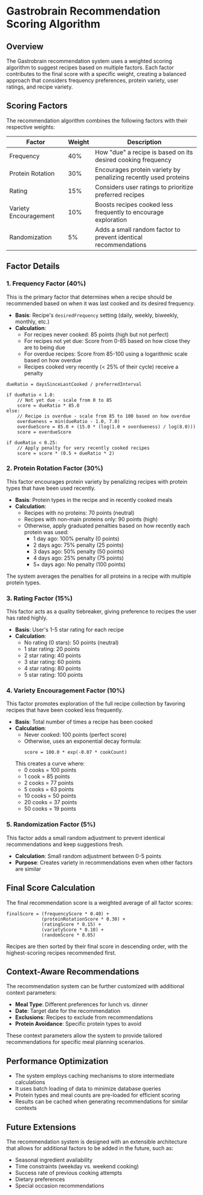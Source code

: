 # Gastrobrain Recommendation Scoring Algorithm

## Overview

The Gastrobrain recommendation system uses a weighted scoring algorithm to suggest recipes based on multiple factors. Each factor contributes to the final score with a specific weight, creating a balanced approach that considers frequency preferences, protein variety, user ratings, and recipe variety.

## Scoring Factors

The recommendation algorithm combines the following factors with their respective weights:

| Factor | Weight | Description |
|--------|--------|-------------|
| Frequency | 40% | How "due" a recipe is based on its desired cooking frequency |
| Protein Rotation | 30% | Encourages protein variety by penalizing recently used proteins |
| Rating | 15% | Considers user ratings to prioritize preferred recipes |
| Variety Encouragement | 10% | Boosts recipes cooked less frequently to encourage exploration |
| Randomization | 5% | Adds a small random factor to prevent identical recommendations |

## Factor Details

### 1. Frequency Factor (40%)

This is the primary factor that determines when a recipe should be recommended based on when it was last cooked and its desired frequency.

- **Basis**: Recipe's `desiredFrequency` setting (daily, weekly, biweekly, monthly, etc.)
- **Calculation**:
  - For recipes never cooked: 85 points (high but not perfect)
  - For recipes not yet due: Score from 0-85 based on how close they are to being due
  - For overdue recipes: Score from 85-100 using a logarithmic scale based on how overdue
  - Recipes cooked very recently (< 25% of their cycle) receive a penalty

```
dueRatio = daysSinceLastCooked / preferredInterval

if dueRatio < 1.0:
    // Not yet due - scale from 0 to 85
    score = dueRatio * 85.0
else:
    // Recipe is overdue - scale from 85 to 100 based on how overdue
    overdueness = min(dueRatio - 1.0, 7.0)
    overdueScore = 85.0 + (15.0 * (log(1.0 + overdueness) / log(8.0)))
    score = overdueScore

if dueRatio < 0.25:
    // Apply penalty for very recently cooked recipes
    score = score * (0.5 + dueRatio * 2)
```

### 2. Protein Rotation Factor (30%)

This factor encourages protein variety by penalizing recipes with protein types that have been used recently.

- **Basis**: Protein types in the recipe and in recently cooked meals
- **Calculation**:
  - Recipes with no proteins: 70 points (neutral)
  - Recipes with non-main proteins only: 90 points (high)
  - Otherwise, apply graduated penalties based on how recently each protein was used:
    - 1 day ago: 100% penalty (0 points)
    - 2 days ago: 75% penalty (25 points)
    - 3 days ago: 50% penalty (50 points)
    - 4 days ago: 25% penalty (75 points)
    - 5+ days ago: No penalty (100 points)

The system averages the penalties for all proteins in a recipe with multiple protein types.

### 3. Rating Factor (15%)

This factor acts as a quality tiebreaker, giving preference to recipes the user has rated highly.

- **Basis**: User's 1-5 star rating for each recipe
- **Calculation**:
  - No rating (0 stars): 50 points (neutral)
  - 1 star rating: 20 points
  - 2 star rating: 40 points
  - 3 star rating: 60 points
  - 4 star rating: 80 points
  - 5 star rating: 100 points

### 4. Variety Encouragement Factor (10%)

This factor promotes exploration of the full recipe collection by favoring recipes that have been cooked less frequently.

- **Basis**: Total number of times a recipe has been cooked
- **Calculation**:
  - Never cooked: 100 points (perfect score)
  - Otherwise, uses an exponential decay formula:
    ```
    score = 100.0 * exp(-0.07 * cookCount)
    ```
  This creates a curve where:
  - 0 cooks = 100 points
  - 1 cook = 85 points
  - 2 cooks = 77 points
  - 5 cooks = 63 points
  - 10 cooks = 50 points
  - 20 cooks = 37 points
  - 50 cooks = 19 points

### 5. Randomization Factor (5%)

This factor adds a small random adjustment to prevent identical recommendations and keep suggestions fresh.

- **Calculation**: Small random adjustment between 0-5 points
- **Purpose**: Creates variety in recommendations even when other factors are similar

## Final Score Calculation

The final recommendation score is a weighted average of all factor scores:

```
finalScore = (frequencyScore * 0.40) + 
             (proteinRotationScore * 0.30) + 
             (ratingScore * 0.15) + 
             (varietyScore * 0.10) + 
             (randomScore * 0.05)
```

Recipes are then sorted by their final score in descending order, with the highest-scoring recipes recommended first.

## Context-Aware Recommendations

The recommendation system can be further customized with additional context parameters:

- **Meal Type**: Different preferences for lunch vs. dinner
- **Date**: Target date for the recommendation
- **Exclusions**: Recipes to exclude from recommendations
- **Protein Avoidance**: Specific protein types to avoid

These context parameters allow the system to provide tailored recommendations for specific meal planning scenarios.

## Performance Optimization

- The system employs caching mechanisms to store intermediate calculations
- It uses batch loading of data to minimize database queries
- Protein types and meal counts are pre-loaded for efficient scoring
- Results can be cached when generating recommendations for similar contexts

## Future Extensions

The recommendation system is designed with an extensible architecture that allows for additional factors to be added in the future, such as:

- Seasonal ingredient availability
- Time constraints (weekday vs. weekend cooking)
- Success rate of previous cooking attempts
- Dietary preferences
- Special occasion recommendations
